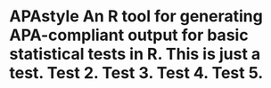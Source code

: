 # APAstyle An R tool for generating APA-compliant output for basic statistical tests in R. This is just a test. Test 2. Test 3.  Test 4. Test 5.
